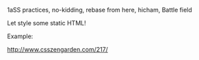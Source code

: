 1aSS practices, no-kidding, rebase from here, hicham, Battle field

Let style some static HTML! 

Example:

http://www.csszengarden.com/217/